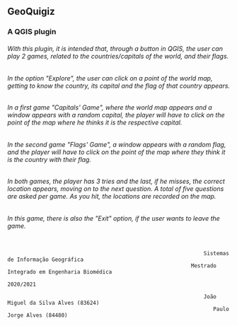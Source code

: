 
## GeoQuigiz 
### A QGIS plugin

###### With this plugin, it is intended that, through a button in QGIS, the user can play 2 games, related to the countries/capitals of the world, and their flags.

###### In the option "Explore", the user can click on a point of the world map, getting to know the country, its capital and the flag of that country appears.

###### In a first game "Capitals' Game", where the world map appears and a window appears with a random capital, the player will have to click on the point of the map where he thinks it is the respective capital.

###### In the second game "Flags' Game", a window appears with a random flag, and the player will have to click on the point of the map where they think it is the country with their flag. 

###### In both games, the player has 3 tries and the last, if he misses, the correct location appears, moving on to the next question. A total of five questions are asked per game. As you hit, the locations are recorded on the map.

###### In this game, there is also the "Exit" option, if the user wants to leave the game.


```

                                                              Sistemas de Informação Geográfica
                                                          Mestrado Integrado em Engenharia Biomédica
                                                                        2020/2021

                                                              João Miguel da Silva Alves (83624)
                                                                 Paulo Jorge Alves (84480)

```


